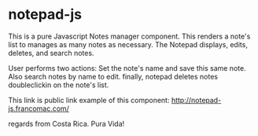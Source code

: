 # notepad-js

This is a pure Javascript Notes manager component. This renders a note's list to manages as many notes as necessary. The Notepad displays, edits, deletes, and search notes. 

User performs two actions: Set the note's name and save this same note. Also search notes by name to edit. finally, notepad deletes notes doubleclickin on the note's list.

This link is public link example of this component: http://notepad-js.francomac.com/

regards from Costa Rica. Pura Vida!
